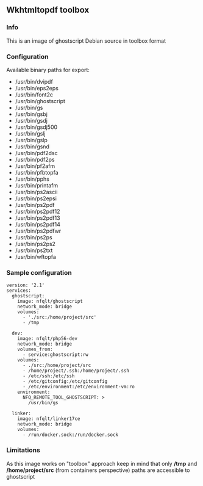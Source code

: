 ## Wkhtmltopdf toolbox

### Info
This is an image of ghostscript Debian source in toolbox format

### Configuration
Available binary paths for export:

- /usr/bin/dvipdf
- /usr/bin/eps2eps
- /usr/bin/font2c
- /usr/bin/ghostscript
- /usr/bin/gs
- /usr/bin/gsbj
- /usr/bin/gsdj
- /usr/bin/gsdj500
- /usr/bin/gslj
- /usr/bin/gslp
- /usr/bin/gsnd
- /usr/bin/pdf2dsc
- /usr/bin/pdf2ps
- /usr/bin/pf2afm
- /usr/bin/pfbtopfa
- /usr/bin/pphs
- /usr/bin/printafm
- /usr/bin/ps2ascii
- /usr/bin/ps2epsi
- /usr/bin/ps2pdf
- /usr/bin/ps2pdf12
- /usr/bin/ps2pdf13
- /usr/bin/ps2pdf14
- /usr/bin/ps2pdfwr
- /usr/bin/ps2ps
- /usr/bin/ps2ps2
- /usr/bin/ps2txt
- /usr/bin/wftopfa

### Sample configuration
```
version: '2.1'
services:
  ghostscript:
    image: nfqlt/ghostscript
    network_mode: bridge
    volumes:
      - './src:/home/project/src'
      - /tmp

  dev:
    image: nfqlt/php56-dev
    network_mode: bridge
    volumes_from:
      - service:ghostscript:rw
    volumes:
      - ./src:/home/project/src
      - /home/project/.ssh:/home/project/.ssh
      - /etc/ssh:/etc/ssh
      - /etc/gitconfig:/etc/gitconfig
      - /etc/environment:/etc/environment-vm:ro
    environment:
      NFQ_REMOTE_TOOL_GHOSTSCRIPT: >
        /usr/bin/gs

  linker:
    image: nfqlt/linker17ce
    network_mode: bridge
    volumes:
      - /run/docker.sock:/run/docker.sock
```

### Limitations
As this image works on "toolbox" approach keep in mind that only __/tmp__ and __/home/project/src__ (from containers perspective) paths are accessible to ghostscript

